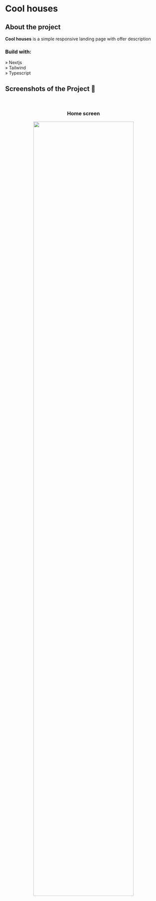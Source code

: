 <h1>Cool houses</h1>

<h2>About the project</h2>

  <p><b>Cool houses</b> is a simple responsive landing page with offer description</p>

<h3>Build with:</h3>
» Nextjs <br>
» Tailwind <br>
» Typescript <br>

<h2>Screenshots of the Project 📸</h2>
<br>
<h3 align='center'>Home screen</h3>

<p align="center">
  <img src='https://res.cloudinary.com/dmszph456/image/upload/v1710071167/ih2st3el980lpsfeli0b.png' width="80%"/>
</p>
